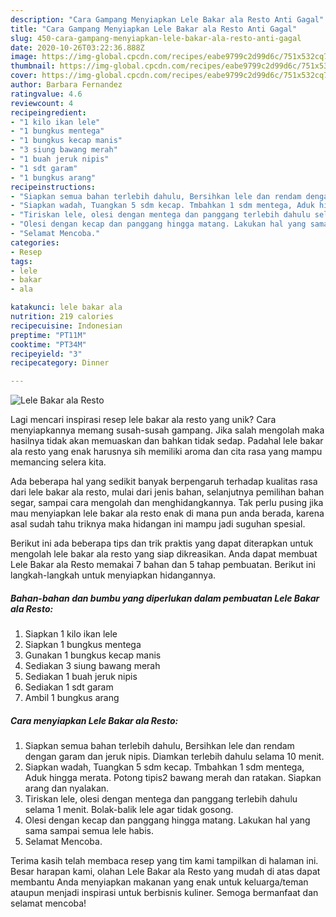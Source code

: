 ```yaml
---
description: "Cara Gampang Menyiapkan Lele Bakar ala Resto Anti Gagal"
title: "Cara Gampang Menyiapkan Lele Bakar ala Resto Anti Gagal"
slug: 450-cara-gampang-menyiapkan-lele-bakar-ala-resto-anti-gagal
date: 2020-10-26T03:22:36.888Z
image: https://img-global.cpcdn.com/recipes/eabe9799c2d99d6c/751x532cq70/lele-bakar-ala-resto-foto-resep-utama.jpg
thumbnail: https://img-global.cpcdn.com/recipes/eabe9799c2d99d6c/751x532cq70/lele-bakar-ala-resto-foto-resep-utama.jpg
cover: https://img-global.cpcdn.com/recipes/eabe9799c2d99d6c/751x532cq70/lele-bakar-ala-resto-foto-resep-utama.jpg
author: Barbara Fernandez
ratingvalue: 4.6
reviewcount: 4
recipeingredient:
- "1 kilo ikan lele"
- "1 bungkus mentega"
- "1 bungkus kecap manis"
- "3 siung bawang merah"
- "1 buah jeruk nipis"
- "1 sdt garam"
- "1 bungkus arang"
recipeinstructions:
- "Siapkan semua bahan terlebih dahulu, Bersihkan lele dan rendam dengan garam dan jeruk nipis. Diamkan terlebih dahulu selama 10 menit."
- "Siapkan wadah, Tuangkan 5 sdm kecap. Tmbahkan 1 sdm mentega, Aduk hingga merata. Potong tipis2 bawang merah dan ratakan. Siapkan arang dan nyalakan."
- "Tiriskan lele, olesi dengan mentega dan panggang terlebih dahulu selama 1 menit. Bolak-balik lele agar tidak gosong."
- "Olesi dengan kecap dan panggang hingga matang. Lakukan hal yang sama sampai semua lele habis."
- "Selamat Mencoba."
categories:
- Resep
tags:
- lele
- bakar
- ala

katakunci: lele bakar ala 
nutrition: 219 calories
recipecuisine: Indonesian
preptime: "PT11M"
cooktime: "PT34M"
recipeyield: "3"
recipecategory: Dinner

---
```



![Lele Bakar ala Resto](https://img-global.cpcdn.com/recipes/eabe9799c2d99d6c/751x532cq70/lele-bakar-ala-resto-foto-resep-utama.jpg)

Lagi mencari inspirasi resep lele bakar ala resto yang unik? Cara menyiapkannya memang susah-susah gampang. Jika salah mengolah maka hasilnya tidak akan memuaskan dan bahkan tidak sedap. Padahal lele bakar ala resto yang enak harusnya sih memiliki aroma dan cita rasa yang mampu memancing selera kita.

Ada beberapa hal yang sedikit banyak berpengaruh terhadap kualitas rasa dari lele bakar ala resto, mulai dari jenis bahan, selanjutnya pemilihan bahan segar, sampai cara mengolah dan menghidangkannya. Tak perlu pusing jika mau menyiapkan lele bakar ala resto enak di mana pun anda berada, karena asal sudah tahu triknya maka hidangan ini mampu jadi suguhan spesial.




Berikut ini ada beberapa tips dan trik praktis yang dapat diterapkan untuk mengolah lele bakar ala resto yang siap dikreasikan. Anda dapat membuat Lele Bakar ala Resto memakai 7 bahan dan 5 tahap pembuatan. Berikut ini langkah-langkah untuk menyiapkan hidangannya.

<!--inarticleads1-->

##### Bahan-bahan dan bumbu yang diperlukan dalam pembuatan Lele Bakar ala Resto:

1. Siapkan 1 kilo ikan lele
1. Siapkan 1 bungkus mentega
1. Gunakan 1 bungkus kecap manis
1. Sediakan 3 siung bawang merah
1. Sediakan 1 buah jeruk nipis
1. Sediakan 1 sdt garam
1. Ambil 1 bungkus arang




<!--inarticleads2-->

##### Cara menyiapkan Lele Bakar ala Resto:

1. Siapkan semua bahan terlebih dahulu, Bersihkan lele dan rendam dengan garam dan jeruk nipis. Diamkan terlebih dahulu selama 10 menit.
1. Siapkan wadah, Tuangkan 5 sdm kecap. Tmbahkan 1 sdm mentega, Aduk hingga merata. Potong tipis2 bawang merah dan ratakan. Siapkan arang dan nyalakan.
1. Tiriskan lele, olesi dengan mentega dan panggang terlebih dahulu selama 1 menit. Bolak-balik lele agar tidak gosong.
1. Olesi dengan kecap dan panggang hingga matang. Lakukan hal yang sama sampai semua lele habis.
1. Selamat Mencoba.




Terima kasih telah membaca resep yang tim kami tampilkan di halaman ini. Besar harapan kami, olahan Lele Bakar ala Resto yang mudah di atas dapat membantu Anda menyiapkan makanan yang enak untuk keluarga/teman ataupun menjadi inspirasi untuk berbisnis kuliner. Semoga bermanfaat dan selamat mencoba!
